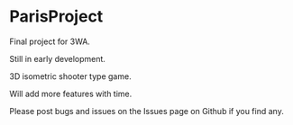 # ParisProject
 
Final project for 3WA.

Still in early development.

3D isometric shooter type game.

Will add more features with time.

Please post bugs and issues on the Issues page on Github if you find any.
